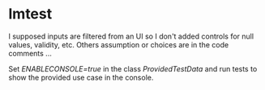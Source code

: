 # lmtest

I supposed inputs are filtered from an UI so I don't added controls for null values, validity, etc.
Others assumption or choices are in the code comments ...

Set *ENABLECONSOLE=true* in the class *ProvidedTestData* and run tests to show the provided use case in the console.
